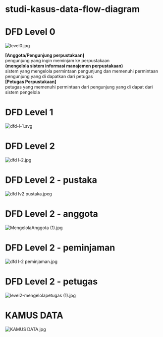 # studi-kasus-data-flow-diagram

# DFD Level 0
 ![level0.jpg](img/level0.jpeg)

 <B>[Anggota/Pengunjung perpustakaan]</b> 
 <br>
    pengunjung yang ingin meminjam ke perpustakaan
 <br>
 <b>(mengelola sistem informasi manajemen perpustakaan)</b> 
 <br>
    sistem yang mengelola permintaan pengunjung dan memenuhi permintaan pengunjung yang di dapatkan dari petugas 
 <br>
 <b>[Petugas Perpustakaan]</b>
 <br>
    petugas yang memenuhi permintaan dari pengunjung yang di dapat dari sistem pengelola


# DFD Level 1
 ![dfd-l-1.svg](img/dfd%20l-1.svg)


# DFD Level 2
 ![dfd l-2.jpg](img/dfd%20level%202.jpg)


# DFD Level 2 - pustaka
 ![dfd lv2 pustaka.jpeg](img/dfd%20lv2%20pustaka.jpeg)


 # DFD Level 2 - anggota
 ![MengelolaAnggota (1).jpg](img/MengelolaAnggota%20(1).jpg)


 # DFD Level 2 - peminjaman
 ![dfd l-2 peminjaman.jpg](img/dfd%20l-2%20peminjaman.jpg)


 # DFD Level 2 - petugas
 ![level2-mengelolapetugas (1).jpg](img/level2-mengelolapetugas%20(1).jpg)


 # KAMUS DATA
 ![KAMUS DATA.jpg](img/KAMUS%20DATA.jpg)